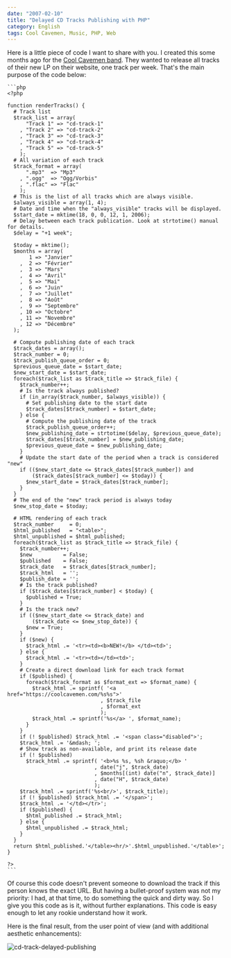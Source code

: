 ```yaml
---
date: "2007-02-10"
title: "Delayed CD Tracks Publishing with PHP"
category: English
tags: Cool Cavemen, Music, PHP, Web
---
```


Here is a little piece of code I want to share with you. I created this some months ago for the [Cool Cavemen band](https://coolcavemen.com). They wanted to release all tracks of their new LP on their website, one track per week. That's the main purpose of the code below:

    ```php
    <?php

    function renderTracks() {
      # Track list
      $track_list = array(
          "Track 1" => "cd-track-1"
        , "Track 2" => "cd-track-2"
        , "Track 3" => "cd-track-3"
        , "Track 4" => "cd-track-4"
        , "Track 5" => "cd-track-5"
        );
      # All variation of each track
      $track_format = array(
          ".mp3"  => "Mp3"
        , ".ogg"  => "Ogg/Vorbis"
        , ".flac" => "Flac"
        );
      # This is the list of all tracks which are always visible.
      $always_visible = array(1, 4);
      # Date and time when the "always_visible" tracks will be displayed.
      $start_date = mktime(18, 0, 0, 12, 1, 2006);
      # Delay between each track publication. Look at strtotime() manual for details.
      $delay = "+1 week";

      $today = mktime();
      $months = array(
           1 => "Janvier"
        ,  2 => "Février"
        ,  3 => "Mars"
        ,  4 => "Avril"
        ,  5 => "Mai"
        ,  6 => "Juin"
        ,  7 => "Juillet"
        ,  8 => "Août"
        ,  9 => "Septembre"
        , 10 => "Octobre"
        , 11 => "Novembre"
        , 12 => "Décembre"
      );

      # Compute publishing date of each track
      $track_dates = array();
      $track_number = 0;
      $track_publish_queue_order = 0;
      $previous_queue_date = $start_date;
      $new_start_date = $start_date;
      foreach($track_list as $track_title => $track_file) {
        $track_number++;
        # Is the track always published?
        if (in_array($track_number, $always_visible)) {
          # Set publishing date to the start date
          $track_dates[$track_number] = $start_date;
        } else {
          # Compute the publishing date of the track
          $track_publish_queue_order++;
          $new_publishing_date = strtotime($delay, $previous_queue_date);
          $track_dates[$track_number] = $new_publishing_date;
          $previous_queue_date = $new_publishing_date;
        }
        # Update the start date of the period when a track is considered "new"
        if (($new_start_date <= $track_dates[$track_number]) and
            ($track_dates[$track_number] <= $today)) {
          $new_start_date = $track_dates[$track_number];
        }
      }
      # The end of the "new" track period is always today
      $new_stop_date = $today;

      # HTML rendering of each track
      $track_number     = 0;
      $html_published   = "<table>";
      $html_unpublished = $html_published;
      foreach($track_list as $track_title => $track_file) {
        $track_number++;
        $new          = False;
        $published    = False;
        $track_date   = $track_dates[$track_number];
        $track_html   = '';
        $publish_date = '';
        # Is the track published?
        if ($track_dates[$track_number] < $today) {
          $published = True;
        }
        # Is the track new?
        if (($new_start_date <= $track_date) and
            ($track_date <= $new_stop_date)) {
          $new = True;
        }
        if ($new) {
          $track_html .= '<tr><td><b>NEW!</b> </td><td>';
        } else {
          $track_html .= '<tr><td></td><td>';
        }
        # Create a direct download link for each track format
        if ($published) {
          foreach($track_format as $format_ext => $format_name) {
            $track_html .= sprintf( '<a href="https://coolcavemen.com/%s%s">'
                                  , $track_file
                                  , $format_ext
                                  );
            $track_html .= sprintf('%s</a> ', $format_name);
          }
        }
        if (! $published) $track_html .= '<span class="disabled">';
        $track_html .= '&mdash; ';
        # Show track as non-available, and print its release date
        if (! $published)
          $track_html .= sprintf( '<b>%s %s, %sh &raquo;</b> '
                                , date("j", $track_date)
                                , $months[(int) date("n", $track_date)]
                                , date("H", $track_date)
                                );
        $track_html .= sprintf('%s<br/>', $track_title);
        if (! $published) $track_html .= '</span>';
        $track_html .= '</td></tr>';
        if ($published) {
          $html_published .= $track_html;
        } else {
          $html_unpublished .= $track_html;
        }
      }
      return $html_published.'</table><hr/>'.$html_unpublished.'</table>';
    }

    ?>
    ```

Of course this code doesn't prevent someone to download the track if this person knows the exact URL. But having a bullet-proof system was not my priority: I had, at that time, to do something the quick and dirty way. So I give you this code as is it, without further explanations. This code is easy enough to let any rookie understand how it work.

Here is the final result, from the user point of view (and with additional aesthetic enhancements):

![cd-track-delayed-publishing]({attach}cd-track-delayed-publishing.png)

